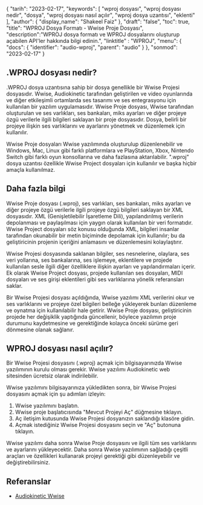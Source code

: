 {
"tarih": "2023-02-17",
  "keywords": [
"wproj dosyası",
"wproj dosyası nedir",
"dosya",
"wproj dosyası nasıl açılır",
"wproj dosya uzantısı",
"eklenti"
],
  "author": {
"display_name": "Shakeel Faiz"
},
"draft": "false",
"toc": true,
"title": "WPROJ Dosya Formatı - Wwise Proje Dosyası",
  "description":"WPROJ dosya formatı ve WPROJ dosyalarını oluşturup açabilen API'ler hakkında bilgi edinin.",
"linktitle" : "WPROJ",
  "menu": {
    "docs": {
      "identifier": "audio-wproj",
      "parent": "audio"
}
},
"sonmod": "2023-02-17"
}

## .WPROJ dosyası nedir?

.WPROJ dosya uzantısına sahip bir dosya genellikle bir Wwise Projesi dosyasıdır. Wwise, Audiokinetic tarafından geliştirilen ve video oyunlarında ve diğer etkileşimli ortamlarda ses tasarımı ve ses entegrasyonu için kullanılan bir yazılım uygulamasıdır. Wwise Proje dosyası, Wwise tarafından oluşturulan ve ses varlıkları, ses bankaları, miks ayarları ve diğer projeye özgü verilerle ilgili bilgileri saklayan bir proje dosyasıdır. Dosya, belirli bir projeye ilişkin ses varlıklarını ve ayarlarını yönetmek ve düzenlemek için kullanılır.

Wwise Proje dosyaları Wwise yazılımında oluşturulup düzenlenebilir ve Windows, Mac, Linux gibi farklı platformlara ve PlayStation, Xbox, Nintendo Switch gibi farklı oyun konsollarına ve daha fazlasına aktarılabilir. ".wproj" dosya uzantısı özellikle Wwise Project dosyaları için kullanılır ve başka hiçbir amaçla kullanılmaz.

## Daha fazla bilgi

Wwise Proje dosyası (.wproj), ses varlıkları, ses bankaları, miks ayarları ve diğer projeye özgü verilerle ilgili projeye özgü bilgileri saklayan bir XML dosyasıdır. XML (Genişletilebilir İşaretleme Dili), yapılandırılmış verilerin depolanması ve paylaşılması için yaygın olarak kullanılan bir veri formatıdır. Wwise Project dosyaları söz konusu olduğunda XML, bilgileri insanlar tarafından okunabilir bir metin biçiminde depolamak için kullanılır; bu da geliştiricinin projenin içeriğini anlamasını ve düzenlemesini kolaylaştırır.

Wwise Projesi dosyasında saklanan bilgiler, ses nesnelerine, olaylara, ses veri yollarına, ses bankalarına, ses işlemeye, eklentilere ve projede kullanılan sesle ilgili diğer özelliklere ilişkin ayarları ve yapılandırmaları içerir. Ek olarak Wwise Project dosyası, projede kullanılan ses dosyaları, MIDI dosyaları ve ses girişi eklentileri gibi ses varlıklarına yönelik referansları saklar.

Bir Wwise Projesi dosyası açıldığında, Wwise yazılımı XML verilerini okur ve ses varlıklarını ve projeye özel bilgileri belleğe yükleyerek bunları düzenleme ve oynatma için kullanılabilir hale getirir. Wwise Proje dosyası, geliştiricinin projede her değişiklik yaptığında güncellenir, böylece yazılımın proje durumunu kaydetmesine ve gerektiğinde kolayca önceki sürüme geri dönmesine olanak sağlanır.

## WPROJ dosyası nasıl açılır?

Bir Wwise Projesi dosyasını (.wproj) açmak için bilgisayarınızda Wwise yazılımının kurulu olması gerekir. Wwise yazılımı Audiokinetic web sitesinden ücretsiz olarak indirilebilir.

Wwise yazılımını bilgisayarınıza yükledikten sonra, bir Wwise Projesi dosyasını açmak için şu adımları izleyin:

1. Wwise yazılımını başlatın.
2. Wwise proje başlatıcısında "Mevcut Projeyi Aç" düğmesine tıklayın.
3. Aç iletişim kutusunda Wwise Projesi dosyanızın saklandığı klasöre gidin.
4. Açmak istediğiniz Wwise Projesi dosyasını seçin ve "Aç" butonuna tıklayın.

Wwise yazılımı daha sonra Wwise Proje dosyasını ve ilgili tüm ses varlıklarını ve ayarlarını yükleyecektir. Daha sonra Wwise yazılımının sağladığı çeşitli araçları ve özellikleri kullanarak projeyi gerektiği gibi düzenleyebilir ve değiştirebilirsiniz.

## Referanslar
* [Audiokinetic Wwise](https://en.wikipedia.org/wiki/Audiokinetic_Wwise)

